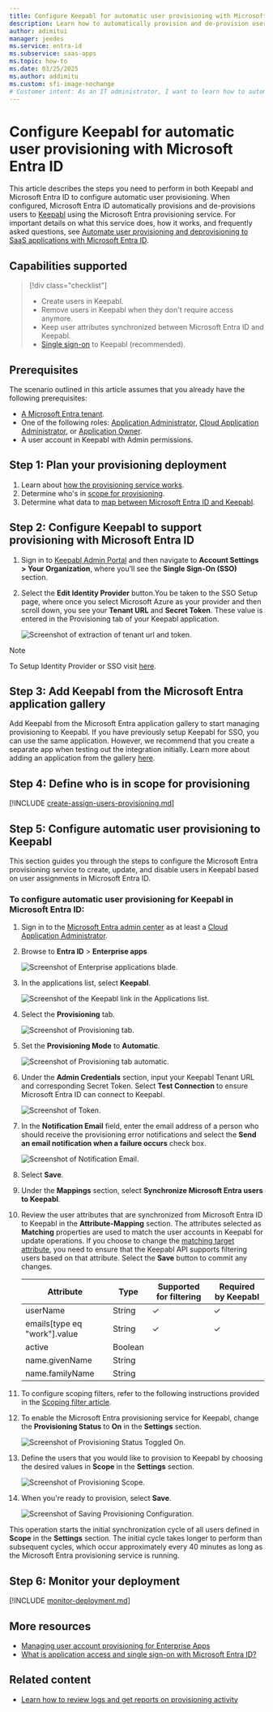 ```yaml
---
title: Configure Keepabl for automatic user provisioning with Microsoft Entra ID
description: Learn how to automatically provision and de-provision user accounts from Microsoft Entra ID to Keepabl.
author: adimitui
manager: jeedes
ms.service: entra-id
ms.subservice: saas-apps
ms.topic: how-to
ms.date: 03/25/2025
ms.author: addimitu
ms.custom: sfi-image-nochange
# Customer intent: As an IT administrator, I want to learn how to automatically provision and deprovision user accounts from Microsoft Entra ID to Keepabl so that I can streamline the user management process and ensure that users have the appropriate access to Keepabl.
---
```


# Configure Keepabl for automatic user provisioning with Microsoft Entra ID

This article describes the steps you need to perform in both Keepabl and Microsoft Entra ID to configure automatic user provisioning. When configured, Microsoft Entra ID automatically provisions and de-provisions users to [Keepabl](https://keepabl.com/) using the Microsoft Entra provisioning service. For important details on what this service does, how it works, and frequently asked questions, see [Automate user provisioning and deprovisioning to SaaS applications with Microsoft Entra ID](~/identity/app-provisioning/user-provisioning.md). 


## Capabilities supported
> [!div class="checklist"]
> * Create users in Keepabl.
> * Remove users in Keepabl when they don't require access anymore.
> * Keep user attributes synchronized between Microsoft Entra ID and Keepabl.
> * [Single sign-on](keepabl-tutorial.md) to Keepabl (recommended).

## Prerequisites

The scenario outlined in this article assumes that you already have the following prerequisites:

* [A Microsoft Entra tenant](~/identity-platform/quickstart-create-new-tenant.md). 
* One of the following roles: [Application Administrator](/entra/identity/role-based-access-control/permissions-reference#application-administrator), [Cloud Application Administrator](/entra/identity/role-based-access-control/permissions-reference#cloud-application-administrator), or [Application Owner](/entra/fundamentals/users-default-permissions#owned-enterprise-applications). 
* A user account in Keepabl with Admin permissions.


## Step 1: Plan your provisioning deployment
1. Learn about [how the provisioning service works](~/identity/app-provisioning/user-provisioning.md).
1. Determine who's in [scope for provisioning](~/identity/app-provisioning/define-conditional-rules-for-provisioning-user-accounts.md).
1. Determine what data to [map between Microsoft Entra ID and Keepabl](~/identity/app-provisioning/customize-application-attributes.md). 

<a name='step-2-configure-keepabl-to-support-provisioning-with-azure-ad'></a>

## Step 2: Configure Keepabl to support provisioning with Microsoft Entra ID

1. Sign in to [Keepabl Admin Portal](https://app.keepabl.com) and then navigate to **Account Settings > Your Organization**, where you’ll see the **Single Sign-On (SSO)** section.
1. Select the **Edit Identity Provider** button.You be taken to the SSO Setup page, where once you select Microsoft Azure as your provider and then scroll down, you see your **Tenant URL** and **Secret Token**. These value is entered in the Provisioning tab of your Keepabl application.

	![Screenshot of extraction of tenant url and token.](media/keepabl-provisioning-tutorial/token.png)

>[!NOTE]
>To Setup Identity Provider or SSO visit [here](https://keepabl.com/admin-guide-to-sso-keepabl).

<a name='step-3-add-keepabl-from-the-azure-ad-application-gallery'></a>

## Step 3: Add Keepabl from the Microsoft Entra application gallery

Add Keepabl from the Microsoft Entra application gallery to start managing provisioning to Keepabl. If you have previously setup Keepabl for SSO, you can use the same application. However, we recommend that you create a separate app when testing out the integration initially. Learn more about adding an application from the gallery [here](~/identity/enterprise-apps/add-application-portal.md). 

## Step 4: Define who is in scope for provisioning 

[!INCLUDE [create-assign-users-provisioning.md](~/identity/saas-apps/includes/create-assign-users-provisioning.md)]

## Step 5: Configure automatic user provisioning to Keepabl 

This section guides you through the steps to configure the Microsoft Entra provisioning service to create, update, and disable users in Keepabl based on user assignments in Microsoft Entra ID.

<a name='to-configure-automatic-user-provisioning-for-keepabl-in-azure-ad'></a>

### To configure automatic user provisioning for Keepabl in Microsoft Entra ID:

1. Sign in to the [Microsoft Entra admin center](https://entra.microsoft.com) as at least a [Cloud Application Administrator](~/identity/role-based-access-control/permissions-reference.md#cloud-application-administrator).
1. Browse to **Entra ID** > **Enterprise apps**

	![Screenshot of Enterprise applications blade.](common/enterprise-applications.png)

1. In the applications list, select **Keepabl**.

	![Screenshot of the Keepabl link in the Applications list.](common/all-applications.png)

1. Select the **Provisioning** tab.

	![Screenshot of Provisioning tab.](common/provisioning.png)

1. Set the **Provisioning Mode** to **Automatic**.

	![Screenshot of Provisioning tab automatic.](common/provisioning-automatic.png)

1. Under the **Admin Credentials** section, input your Keepabl Tenant URL and corresponding Secret Token. Select **Test Connection** to ensure Microsoft Entra ID can connect to Keepabl.

 	![Screenshot of Token.](common/provisioning-testconnection-tenanturltoken.png)

1. In the **Notification Email** field, enter the email address of a person who should receive the provisioning error notifications and select the **Send an email notification when a failure occurs** check box.

	![Screenshot of Notification Email.](common/provisioning-notification-email.png)

1. Select **Save**.

1. Under the **Mappings** section, select **Synchronize Microsoft Entra users to Keepabl**.

1. Review the user attributes that are synchronized from Microsoft Entra ID to Keepabl in the **Attribute-Mapping** section. The attributes selected as **Matching** properties are used to match the user accounts in Keepabl for update operations. If you choose to change the [matching target attribute](~/identity/app-provisioning/customize-application-attributes.md), you need to ensure that the Keepabl API supports filtering users based on that attribute. Select the **Save** button to commit any changes.

   |Attribute|Type|Supported for filtering|Required by Keepabl|
   |---|---|---|---|
   |userName|String|&check;|&check;
   |emails[type eq "work"].value|String|&check;|&check;
   |active|Boolean|||
   |name.givenName|String|||
   |name.familyName|String|||
	
1. To configure scoping filters, refer to the following instructions provided in the [Scoping filter  article](~/identity/app-provisioning/define-conditional-rules-for-provisioning-user-accounts.md).

1. To enable the Microsoft Entra provisioning service for Keepabl, change the **Provisioning Status** to **On** in the **Settings** section.

	![Screenshot of Provisioning Status Toggled On.](common/provisioning-toggle-on.png)

1. Define the users that you would like to provision to Keepabl by choosing the desired values in **Scope** in the **Settings** section.

	![Screenshot of Provisioning Scope.](common/provisioning-scope.png)

1. When you're ready to provision, select **Save**.

	![Screenshot of Saving Provisioning Configuration.](common/provisioning-configuration-save.png)

This operation starts the initial synchronization cycle of all users defined in **Scope** in the **Settings** section. The initial cycle takes longer to perform than subsequent cycles, which occur approximately every 40 minutes as long as the Microsoft Entra provisioning service is running. 

## Step 6: Monitor your deployment

[!INCLUDE [monitor-deployment.md](~/identity/saas-apps/includes/monitor-deployment.md)]

## More resources

* [Managing user account provisioning for Enterprise Apps](~/identity/app-provisioning/configure-automatic-user-provisioning-portal.md)
* [What is application access and single sign-on with Microsoft Entra ID?](~/identity/enterprise-apps/what-is-single-sign-on.md)

## Related content

* [Learn how to review logs and get reports on provisioning activity](~/identity/app-provisioning/check-status-user-account-provisioning.md)
